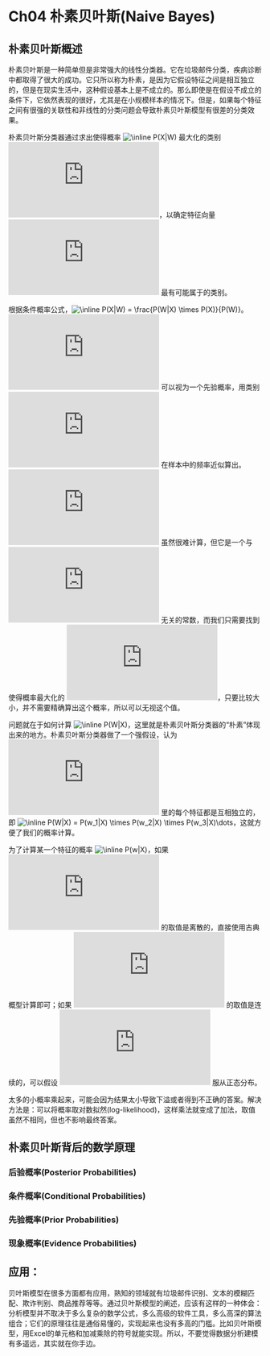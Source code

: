 # Ch04 朴素贝叶斯(Naive Bayes)

## 朴素贝叶斯概述

朴素贝叶斯是一种简单但是非常强大的线性分类器。它在垃圾邮件分类，疾病诊断中都取得了很大的成功。它只所以称为朴素，是因为它假设特征之间是相互独立的，但是在现实生活中，这种假设基本上是不成立的。那么即使是在假设不成立的条件下，它依然表现的很好，尤其是在小规模样本的情况下。但是，如果每个特征之间有很强的关联性和非线性的分类问题会导致朴素贝叶斯模型有很差的分类效果。

朴素贝叶斯分类器通过求出使得概率 ![\\inline P\(X|W\)](http://latex.codecogs.com/png.latex?%5Cinline%20P%28X|W%29) 最大化的类别 ![\\inline X](http://latex.codecogs.com/png.latex?%5Cinline%20X)，以确定特征向量 ![\\inline W = \(w_1, w_2, w_3, \\dots\)](http://latex.codecogs.com/png.latex?%5Cinline%20W%20%3D%20%28w_1%2C%20w_2%2C%20w_3%2C%20%5Cdots%29) 最有可能属于的类别。

根据条件概率公式，![\\inline P\(X|W\) = \\frac{P\(W|X\) \\times P\(X\)}{P\(W\)}](http://latex.codecogs.com/png.latex?%5Cinline%20P%28X|W%29%20%3D%20%5Cfrac{P%28W|X%29%20%5Ctimes%20P%28X%29}{P%28W%29})。![\\inline P\(X\)](http://latex.codecogs.com/png.latex?%5Cinline%20P%28X%29) 可以视为一个先验概率，用类别 ![\\inline X](http://latex.codecogs.com/png.latex?%5Cinline%20X) 在样本中的频率近似算出。![\\inline P\(W\)](http://latex.codecogs.com/png.latex?%5Cinline%20P%28W%29) 虽然很难计算，但它是一个与 ![\\inline X](http://latex.codecogs.com/png.latex?%5Cinline%20X) 无关的常数，而我们只需要找到使得概率最大化的 ![\\inline X](http://latex.codecogs.com/png.latex?%5Cinline%20X)，只要比较大小，并不需要精确算出这个概率，所以可以无视这个值。

问题就在于如何计算 ![\\inline P\(W|X\)](http://latex.codecogs.com/png.latex?%5Cinline%20P%28W|X%29)，这里就是朴素贝叶斯分类器的“朴素”体现出来的地方。朴素贝叶斯分类器做了一个强假设，认为 ![\\inline W](http://latex.codecogs.com/png.latex?%5Cinline%20W) 里的每个特征都是互相独立的，即 ![\\inline P\(W|X\) = P\(w_1|X\) \\times P\(w_2|X\) \\times P\(w_3|X\)\\dots](http://latex.codecogs.com/png.latex?%5Cinline%20P%28W|X%29%20%3D%20P%28w_1|X%29%20%5Ctimes%20P%28w_2|X%29%20%5Ctimes%20P%28w_3|X%29%5Cdots)，这就方便了我们的概率计算。

为了计算某一个特征的概率 ![\\inline P\(w|X\)](http://latex.codecogs.com/png.latex?%5Cinline%20P%28w|X%29)，如果 ![\\inline w](http://latex.codecogs.com/png.latex?%5Cinline%20w) 的取值是离散的，直接使用古典概型计算即可；如果 ![\\inline w](http://latex.codecogs.com/png.latex?%5Cinline%20w) 的取值是连续的，可以假设 ![\\inline w](http://latex.codecogs.com/png.latex?%5Cinline%20w) 服从正态分布。

太多的小概率乘起来，可能会因为结果太小导致下溢或者得到不正确的答案。解决方法是：可以将概率取对数拟然(log-likelihood)，这样乘法就变成了加法，取值虽然不相同，但也不影响最终答案。

## 朴素贝叶斯背后的数学原理

### 后验概率(Posterior Probabilities)
### 条件概率(Conditional Probabilities)
### 先验概率(Prior Probabilities)
### 现象概率(Evidence Probabilities)

## 应用：
贝叶斯模型在很多方面都有应用，熟知的领域就有垃圾邮件识别、文本的模糊匹配、欺诈判别、商品推荐等等。通过贝叶斯模型的阐述，应该有这样的一种体会：分析模型并不取决于多么复杂的数学公式，多么高级的软件工具，多么高深的算法组合；它们的原理往往是通俗易懂的，实现起来也没有多高的门槛。比如贝叶斯模型，用Excel的单元格和加减乘除的符号就能实现。所以，不要觉得数据分析建模有多遥远，其实就在你手边。
